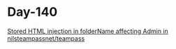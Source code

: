 # Day-140


[Stored HTML injection in folderName affecting Admin in nilsteampassnet/teampass](https://huntr.dev/bounties/d7b8ea75-c74a-4721-89bb-12e5c80fb0ba/)
